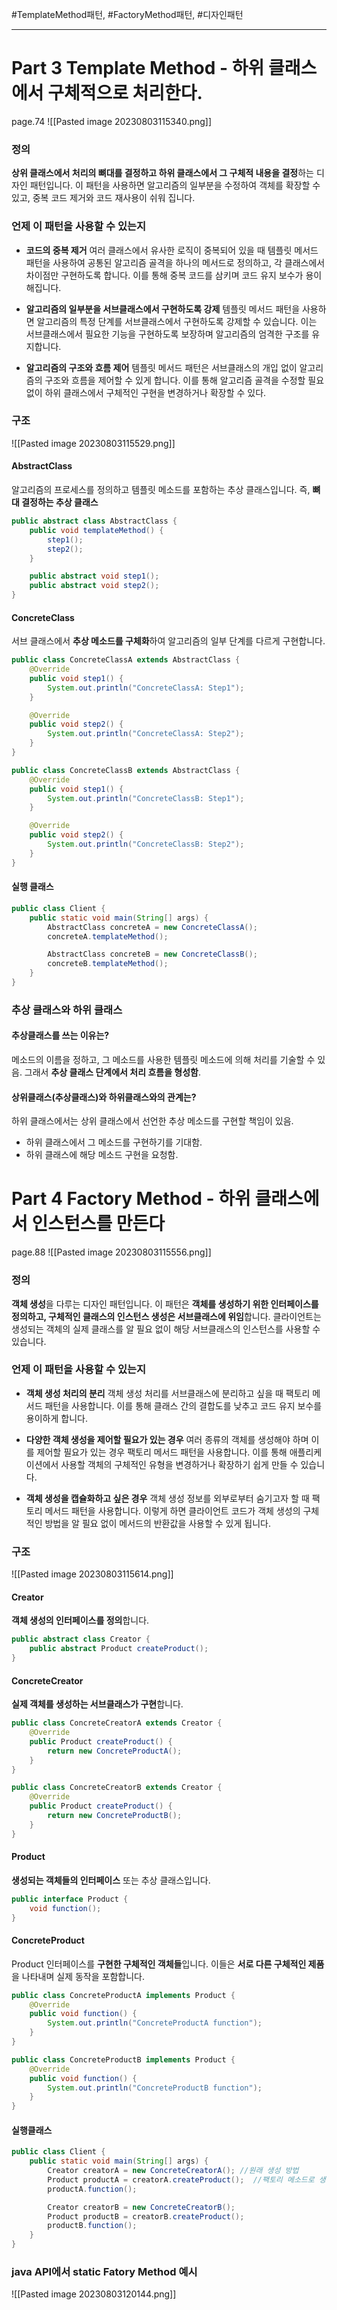 
#TemplateMethod패턴, #FactoryMethod패턴, #디자인패턴

---

# Part 3 Template Method - 하위 클래스에서 구체적으로 처리한다.
page.74
![[Pasted image 20230803115340.png]]
### 정의
**상위 클래스에서 처리의 뼈대를 결정하고 하위 클래스에서 그 구체적 내용을 결정**하는 디자인 패턴입니다. 이 패턴을 사용하면 알고리즘의 일부분을 수정하여 객체를 확장할 수 있고, 중복 코드 제거와 코드 재사용이 쉬워 집니다.


### 언제 이 패턴을 사용할 수 있는지
- **코드의 중복 제거**
여러 클래스에서 유사한 로직이 중복되어 있을 때 템플릿 메서드 패턴을 사용하여 공통된 알고리즘 골격을 하나의 메서드로 정의하고, 각 클래스에서 차이점만 구현하도록 합니다. 이를 통해 중복 코드를 삼키며 코드 유지 보수가 용이해집니다.

- **알고리즘의 일부분을 서브클래스에서 구현하도록 강제**
템플릿 메서드 패턴을 사용하면 알고리즘의 특정 단계를 서브클래스에서 구현하도록 강제할 수 있습니다. 이는 서브클래스에서 필요한 기능을 구현하도록 보장하며 알고리즘의 엄격한 구조를 유지합니다.

- **알고리즘의 구조와 흐름 제어**
템플릿 메서드 패턴은 서브클래스의 개입 없이 알고리즘의 구조와 흐름을 제어할 수 있게 합니다. 이를 통해 알고리즘 골격을 수정할 필요 없이 하위 클래스에서 구체적인 구현을 변경하거나 확장할 수 있다.


### 구조
![[Pasted image 20230803115529.png]]

#### AbstractClass
알고리즘의 프로세스를 정의하고 템플릿 메소드를 포함하는 추상 클래스입니다. 즉, **뼈대 결정하는 추상 클래스**
```java
public abstract class AbstractClass {
    public void templateMethod() {
        step1();
        step2();
    }

    public abstract void step1();
    public abstract void step2();
}
```

#### ConcreteClass
서브 클래스에서 **추상 메소드를 구체화**하여 알고리즘의 일부 단계를 다르게 구현합니다.
```java
public class ConcreteClassA extends AbstractClass {
    @Override
    public void step1() {
        System.out.println("ConcreteClassA: Step1");
    }

    @Override
    public void step2() {
        System.out.println("ConcreteClassA: Step2");
    }
}

public class ConcreteClassB extends AbstractClass {
    @Override
    public void step1() {
        System.out.println("ConcreteClassB: Step1");
    }

    @Override
    public void step2() {
        System.out.println("ConcreteClassB: Step2");
    }
}
```

#### 실행 클래스
```java
public class Client {
    public static void main(String[] args) {
        AbstractClass concreteA = new ConcreteClassA();
        concreteA.templateMethod();

        AbstractClass concreteB = new ConcreteClassB();
        concreteB.templateMethod();
    }
}
```


### 추상 클래스와 하위 클래스
#### 추상클래스를 쓰는 이유는?
메소드의 이름을 정하고, 그 메소드를 사용한 템플릿 메소드에 의해 처리를 기술할 수 있음. 그래서 **추상 클래스 단계에서 처리 흐름을 형성함**.

#### 상위클래스(추상클래스)와 하위클래스와의 관계는?
하위 클래스에서는 상위 클래스에서 선언한 추상 메소드를 구현할 책임이 있음.
- 하위 클래스에서 그 메소드를 구현하기를 기대함.
- 하위 클래스에 해당 메소드 구현을 요청함.


# Part 4 Factory Method - 하위 클래스에서 인스턴스를 만든다
page.88
![[Pasted image 20230803115556.png]]
### 정의
**객체 생성**을 다루는 디자인 패턴입니다. 이 패턴은 **객체를 생성하기 위한 인터페이스를 정의하고, 구체적인 클래스의 인스턴스 생성은 서브클래스에 위임**합니다. 클라이언트는 생성되는 객체의 실제 클래스를 알 필요 없이 해당 서브클래스의 인스턴스를 사용할 수 있습니다.



### 언제 이 패턴을 사용할 수 있는지
- **객체 생성 처리의 분리**
객체 생성 처리를 서브클래스에 분리하고 싶을 때 팩토리 메서드 패턴을 사용합니다. 이를 통해 클래스 간의 결합도를 낮추고 코드 유지 보수를 용이하게 합니다.

- **다양한 객체 생성을 제어할 필요가 있는 경우**
여러 종류의 객체를 생성해야 하며 이를 제어할 필요가 있는 경우 팩토리 메서드 패턴을 사용합니다. 이를 통해 애플리케이션에서 사용할 객체의 구체적인 유형을 변경하거나 확장하기 쉽게 만들 수 있습니다.

- **객체 생성을 캡슐화하고 싶은 경우**
객체 생성 정보를 외부로부터 숨기고자 할 때 팩토리 메서드 패턴을 사용합니다. 이렇게 하면 클라이언트 코드가 객체 생성의 구체적인 방법을 알 필요 없이 메서드의 반환값을 사용할 수 있게 됩니다.


### 구조
![[Pasted image 20230803115614.png]]

#### Creator
**객체 생성의 인터페이스를 정의**합니다.
```java
public abstract class Creator {
    public abstract Product createProduct();
}
```

#### ConcreteCreator
**실제 객체를 생성하는 서브클래스가 구현**합니다.
```java
public class ConcreteCreatorA extends Creator {
    @Override
    public Product createProduct() {
        return new ConcreteProductA();
    }
}

public class ConcreteCreatorB extends Creator {
    @Override
    public Product createProduct() {
        return new ConcreteProductB();
    }
}
```

#### Product
**생성되는 객체들의 인터페이스** 또는 추상 클래스입니다.
```java
public interface Product {
    void function();
}
```

#### ConcreteProduct
Product 인터페이스를 **구현한 구체적인 객체들**입니다. 이들은 **서로 다른 구체적인 제품**을 나타내며 실제 동작을 포함합니다.
```java
public class ConcreteProductA implements Product {
    @Override
    public void function() {
        System.out.println("ConcreteProductA function");
    }
}

public class ConcreteProductB implements Product {
    @Override
    public void function() {
        System.out.println("ConcreteProductB function");
    }
}
```

#### 실행클래스
```java
public class Client {
    public static void main(String[] args) {
        Creator creatorA = new ConcreteCreatorA(); //원래 생성 방법
        Product productA = creatorA.createProduct();  //팩토리 메소드로 생성
        productA.function();

        Creator creatorB = new ConcreteCreatorB();
        Product productB = creatorB.createProduct();
        productB.function();
    }
}
```


### java API에서 static Fatory Method 예시
![[Pasted image 20230803120144.png]]
